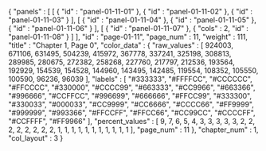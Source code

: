 {
  "panels" : [
    [
      {
        "id" : "panel-01-11-01"
      },
      {
        "id" : "panel-01-11-02"
      },
      {
        "id" : "panel-01-11-03"
      }
    ],
    [
      {
        "id" : "panel-01-11-04"
      },
      {
        "id" : "panel-01-11-05"
      },
      {
        "id" : "panel-01-11-06"
      }
    ],
    [
      {
        "id" : "panel-01-11-07"
      },
      {
        "cols" : 2,
        "id" : "panel-01-11-08"
      }
    ]
  ],
  "id" : "page-01-11",
  "page_num" : 11,
  "weight" : 111,
  "title" : "Chapter 1, Page 0",
  "color_data" : {
    "raw_values" : [
      924003,
      671106,
      631495,
      504239,
      415972,
      367778,
      337241,
      325198,
      308813,
      289985,
      280675,
      272382,
      258268,
      227760,
      217797,
      212536,
      193564,
      192929,
      154539,
      154528,
      144960,
      143495,
      142485,
      119554,
      108352,
      105550,
      100590,
      96236,
      96039
    ],
    "labels" : [
      "#333333",
      "#FFFFCC",
      "#CCCCCC",
      "#FFCCCC",
      "#330000",
      "#CCCC99",
      "#663333",
      "#CC9966",
      "#663366",
      "#996666",
      "#CCFFCC",
      "#996699",
      "#666666",
      "#FFCC99",
      "#333300",
      "#330033",
      "#000033",
      "#CC9999",
      "#CC6666",
      "#CCCC66",
      "#FF9999",
      "#999999",
      "#993366",
      "#FFCCFF",
      "#FFCC66",
      "#CC99CC",
      "#CCCCFF",
      "#CCFFFF",
      "#FF9966"
    ],
    "percent_values" : [
      9,
      7,
      6,
      5,
      4,
      3,
      3,
      3,
      3,
      3,
      2,
      2,
      2,
      2,
      2,
      2,
      2,
      2,
      1,
      1,
      1,
      1,
      1,
      1,
      1,
      1,
      1,
      1,
      1
    ],
    "page_num" : 11
  },
  "chapter_num" : 1,
  "col_layout" : 3
}

